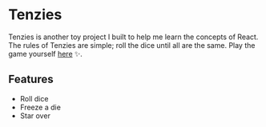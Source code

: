 # Tenzies

Tenzies is another toy project I built to help me learn the concepts of React. The rules of Tenzies are simple; roll the dice until all are the same. Play the game yourself [here](https://kate2797.github.io/tenzies-react/) ✨.

## Features
* Roll dice
* Freeze a die
* Star over
